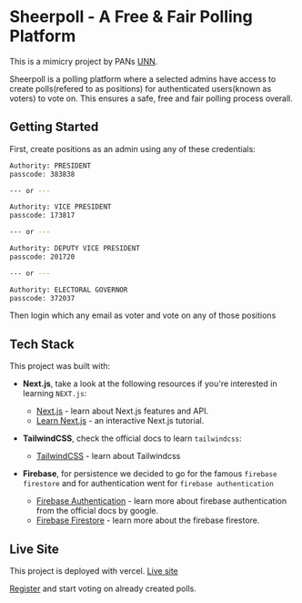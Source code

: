 # Sheerpoll - A Free & Fair Polling Platform

This is a mimicry project by PANs [UNN]('https://www.unn.edu.ng').

Sheerpoll is a polling platform where a selected admins have access to create polls(refered to as positions) for authenticated users(known as voters) to vote on. This ensures a safe, free and fair polling process overall. 

## Getting Started

First, create positions as an admin using any of these credentials:

```bash
Authority: PRESIDENT
passcode: 383838

--- or ---

Authority: VICE PRESIDENT
passcode: 173817

--- or ---

Authority: DEPUTY VICE PRESIDENT
passcode: 201720

--- or ---

Authority: ELECTORAL GOVERNOR
passcode: 372037
```

Then login which any email as voter and vote on any of those positions 


## Tech Stack

This project was built with:

- **Next.js**, take a look at the following resources if you're interested in learning `NEXT.js`:

  - [Next.js](https://nextjs.org/docs) - learn about Next.js features and API.
  - [Learn Next.js](https://nextjs.org/learn) - an interactive Next.js tutorial.
 
- **TailwindCSS**, check the official docs to learn `tailwindcss`:
  - [TailwindCSS](https://tailwindcss.com/docs) - learn about Tailwindcss
 
- **Firebase**, for persistence we decided to go for the famous `firebase firestore` and for authentication went for `firebase authentication`
  - [Firebase Authentication](https://firebase.google.com/docs/auth) - learn more about firebase authentication from the official docs by google.
  - [Firebase Firestore](https://firebase.google.com/docs/firestore) - learn more about the firebase firestore.


## Live Site

This project is deployed with vercel.
[Live site](https://sheerpoll.vercel.com)

[Register](https://sheerpoll.vercel.com/v/auth/register) and start voting on already created polls.
